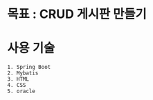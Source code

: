 # 목표 : CRUD 게시판 만들기

# 사용 기술 
    1. Spring Boot
    2. Mybatis
    3. HTML
    4. CSS
    5. oracle